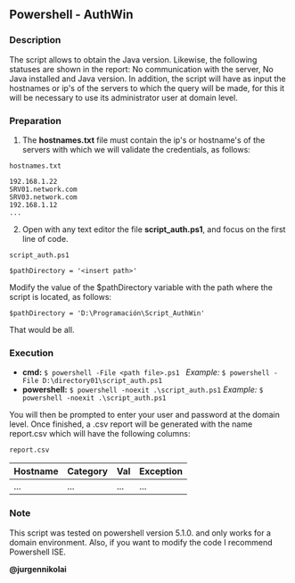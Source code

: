 ## Powershell - AuthWin
### Description

The script allows to obtain the Java version. Likewise, the following statuses are shown in the report: No communication with the server, No Java installed and Java version. In addition, the script will have as input the hostnames or ip's of the servers to which the query will be made, for this it will be necessary to use its administrator user at domain level.

### Preparation

1. The **hostnames.txt** file must contain the ip's or hostname's of the servers with which we will validate the credentials, as follows: 

`hostnames.txt` 

	192.168.1.22
	SRV01.network.com
	SRV03.network.com
	192.168.1.12
	...

2. Open with any text editor the file **script_auth.ps1**, and focus on the first line of code.

`script_auth.ps1` 

	$pathDirectory = '<insert path>'

Modify the value of the $pathDirectory variable with the path where the script is located, as follows: 

	$pathDirectory = 'D:\Programación\Script_AuthWin'

That would be all.

### Execution

* **cmd:**
 `$ powershell -File <path file>.ps1 `
*Example:*
 `$ powershell -File D:\directory01\script_auth.ps1`
* **powershell:** 
`$ powershell -noexit .\script_auth.ps1`
*Example:*
 `$ powershell -noexit .\script_auth.ps1`

You will then be prompted to enter your user and password at the domain level. Once finished, a .csv report will be generated with the name report.csv which will have the following columns:

`report.csv`

Hostname | Category | Val | Exception
--- | --- | --- | --- 
... | ... | ... | ...

### Note

This script was tested on powershell version 5.1.0. and only works for a domain environment. Also, if you want to modify the code I recommend Powershell ISE.


**@jurgennikolai**